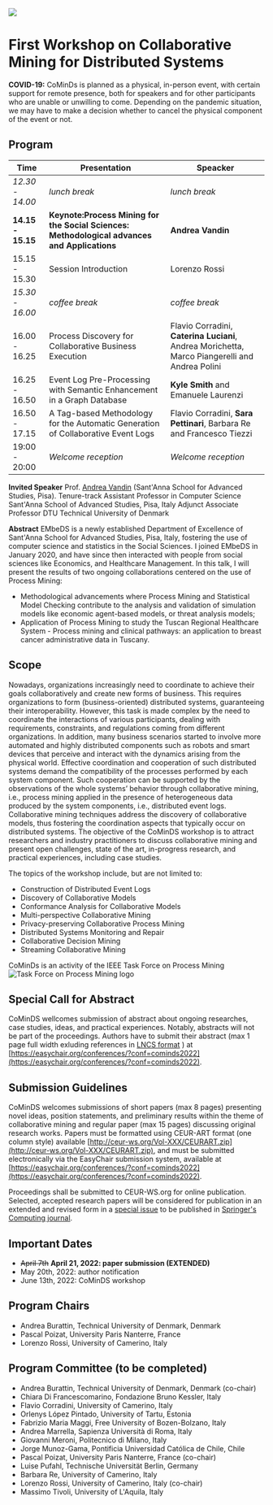 [![](https://www.discotec.org/2022/discotec2022-banner.jpeg)](https://www.discotec.org/2022/)

# First Workshop on Collaborative Mining for Distributed Systems


**COVID-19:** CoMinDs is planned as a physical, in-person event, with certain support for remote presence, both for speakers and for other participants who are unable or unwilling to come. Depending on the pandemic situation, we may have to make a decision whether to cancel the physical component of the event or not.


## Program

Time | Presentation | Speacker
--- | --- | ---
*12.30 - 14.00* |	*lunch break*	| *lunch break* 
**14.15 - 15.15**	| **Keynote:Process Mining for the Social Sciences: Methodological advances and Applications** | **Andrea Vandin**
15.15 - 15.30	| Session Introduction | Lorenzo Rossi
*15.30 - 16.00*	| *coffee break*	| *coffee break*
16.00 - 16.25	| Process Discovery for Collaborative Business Execution |  Flavio Corradini, **Caterina Luciani**, Andrea Morichetta, Marco Piangerelli and Andrea Polini 
16.25 - 16.50	| Event Log Pre-Processing with Semantic Enhancement in a Graph Database | **Kyle Smith** and Emanuele Laurenzi
16.50 - 17.15	| A Tag-based Methodology for the Automatic Generation of Collaborative Event Logs | Flavio Corradini, **Sara Pettinari**, Barbara Re and Francesco Tiezzi
19:00 - 20:00 | *Welcome reception*	| *Welcome reception*


**Invited Speaker**
Prof. [Andrea Vandin](https://www.santannapisa.it/it/andrea-vandin) (Sant'Anna School for Advanced Studies, Pisa). 
Tenure-track Assistant Professor in Computer Science
Sant'Anna School of Advanced Studies, Pisa, Italy
Adjunct Associate Professor
DTU Technical University of Denmark

**Abstract**
EMbeDS is a newly established Department of Excellence of Sant'Anna School for Advanced Studies, Pisa, Italy, fostering the use of computer science and statistics in the Social Sciences. I joined EMbeDS in January 2020, and have since then interacted with people from social sciences like Economics, and Healthcare Management. In this talk, I will present the results of two ongoing collaborations centered on the use of Process Mining: 
- Methodological advancements where Process Mining and Statistical Model Checking contribute to the analysis and validation of simulation models like economic agent-based models, or threat analysis models;
- Application of Process Mining to study the Tuscan Regional Healthcare System - Process mining and clinical pathways: an application to breast cancer administrative data in Tuscany.

## Scope 

Nowadays, organizations increasingly need to coordinate to achieve their goals collaboratively and create new forms of business. This requires organizations to form (business-oriented) distributed systems, guaranteeing their interoperability. However, this task is made complex by the need to coordinate the interactions of various participants, dealing with requirements, constraints, and regulations coming from different organizations. In addition, many business scenarios started to involve more automated and highly distributed components such as robots and smart devices that perceive and interact with the dynamics arising from the physical world. 
Effective coordination and cooperation of such distributed systems demand the compatibility of the processes performed by each system component. Such cooperation can be supported by the observations of the whole systems’ behavior through collaborative mining, i.e., process mining applied in the presence of heterogeneous data produced by the system components, i.e., distributed event logs. Collaborative mining techniques address the discovery of collaborative models, thus fostering the coordination aspects that typically occur on distributed systems.
The objective of the CoMinDS workshop is to attract researchers and industry practitioners to discuss collaborative mining and present open challenges, state of the art, in-progress research, and practical experiences, including case studies. 

The topics of the workshop include, but are not limited to:
* Construction of Distributed Event Logs
* Discovery of Collaborative Models
* Conformance Analysis for Collaborative Models
* Multi-perspective Collaborative Mining
* Privacy-preserving Collaborative Process Mining
* Distributed Systems Monitoring and Repair
* Collaborative Decision Mining 
* Streaming Collaborative Mining

CoMinDs is an activity of the IEEE Task Force on Process Mining
![Task Force on Process Mining logo](https://www.tf-pm.org/pics/logo.jpg)

## Special Call for Abstract
CoMinDS wellcomes submission of abstract about ongoing researches, case studies, ideas, and practical experiences. Notably, abstracts will not be part of the proceedings. Authors have to submit their abstract (max 1 page full width exluding references in [LNCS format](https://www.overleaf.com/project/62850169ea07884843d3d9c2) ) at [https://easychair.org/conferences/?conf=cominds2022](https://easychair.org/conferences/?conf=cominds2022). 

## Submission Guidelines
CoMinDS welcomes submissions of short papers (max 8 pages) presenting novel ideas, position statements, and preliminary results within the theme of collaborative mining and regular paper (max 15 pages) discussing original research works. 
Papers must be formatted using CEUR-ART format (one column style) available [http://ceur-ws.org/Vol-XXX/CEURART.zip](http://ceur-ws.org/Vol-XXX/CEURART.zip), and must be submitted electronically via the EasyChair submission system, available at [https://easychair.org/conferences/?conf=cominds2022](https://easychair.org/conferences/?conf=cominds2022).

Proceedings shall be submitted to CEUR-WS.org for online publication. Selected, accepted research papers will be considered for publication in an extended and revised form in a  [special issue](https://www.springer.com/journal/607/updates/20210362) to be published in [Springer's Computing journal](https://www.springer.com/journal/607/).

## Important Dates
-   ~~April 7th~~ **April 21, 2022: paper submission (EXTENDED)**
-   May 20th, 2022: author notification 
-   June 13th, 2022: CoMinDS workshop

## Program Chairs

- Andrea Burattin, Technical University of Denmark, Denmark
- Pascal Poizat, University Paris Nanterre, France
- Lorenzo Rossi, University of Camerino, Italy

## Program Committee (to be completed)

- Andrea Burattin, Technical University of Denmark, Denmark (co-chair)
- Chiara Di Francescomarino, Fondazione Bruno Kessler, Italy
- Flavio Corradini, University of Camerino, Italy  
- Orlenys López Pintado, University of Tartu, Estonia
- Fabrizio Maria Maggi, Free University of Bozen-Bolzano, Italy
- Andrea Marrella, Sapienza Università di Roma, Italy
- Giovanni Meroni, Politecnico di Milano, Italy
- Jorge Munoz-Gama, Pontificia Universidad Católica de Chile, Chile 
- Pascal Poizat, University Paris Nanterre, France (co-chair)
- Luise Pufahl, Technische Universität Berlin, Germany
- Barbara Re, University of Camerino, Italy
- Lorenzo Rossi, University of Camerino, Italy (co-chair)
- Massimo Tivoli, University of L'Aquila, Italy

